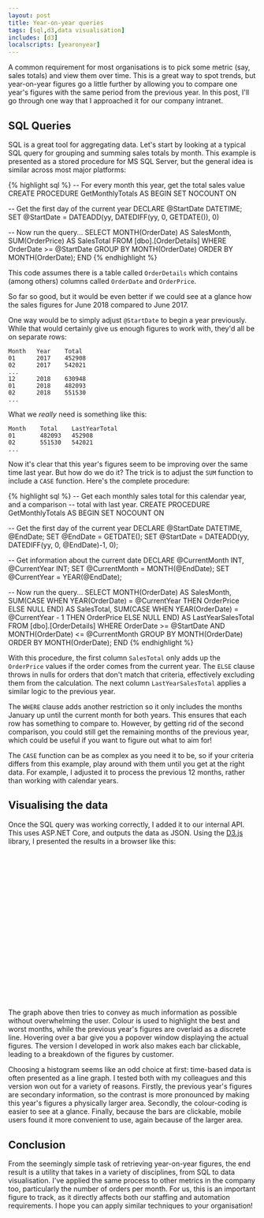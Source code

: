 ```yaml
---
layout: post
title: Year-on-year queries
tags: [sql,d3,data visualisation]
includes: [d3]
localscripts: [yearonyear]
---
```

A common requirement for most organisations is to pick some metric (say, sales
totals) and view them over time. This is a great way to spot trends, but
year-on-year figures go a little further by allowing you to compare one year's
figures with the same period from the previous year. In this post, I'll go
through one way that I approached it for our company intranet.

## SQL Queries
SQL is a great tool for aggregating data. Let's start by looking at a typical
SQL query for grouping and summing sales totals by month. This example is
presented as a stored procedure for MS SQL Server, but the general idea is
similar across most major platforms:

{% highlight sql %}
-- For every month this year, get the total sales value
CREATE PROCEDURE GetMonthlyTotals
AS
BEGIN
  SET NOCOUNT ON

  -- Get the first day of the current year
  DECLARE @StartDate DATETIME;
  SET @StartDate = DATEADD(yy, DATEDIFF(yy, 0, GETDATE()), 0)

  -- Now run the query...
  SELECT
    MONTH(OrderDate) AS SalesMonth,
    SUM(OrderPrice) AS SalesTotal
  FROM [dbo].[OrderDetails]
  WHERE OrderDate >= @StartDate
  GROUP BY MONTH(OrderDate)
  ORDER BY MONTH(OrderDate);
END
{% endhighlight %}

This code assumes there is a table called `OrderDetails` which contains (among
others) columns called `OrderDate` and `OrderPrice`.

So far so good, but it would be even better if we could see at a glance how the
sales figures for June 2018 compared to June 2017.

One way would be to simply adjust `@StartDate` to begin a year previously. While
that would certainly give us enough figures to work with, they'd all be on
separate rows:

```
Month   Year    Total
01      2017    452908
02      2017    542021
...
12      2018    630948
01      2018    482093
02      2018    551530
...
```
What we *really* need is something like this:
```
Month    Total    LastYearTotal
01       482093   452908
02       551530   542021
...
```
Now it's clear that this year's figures seem to be improving over the same time
last year. But how do we do it? The trick is to adjust the `SUM` function to
include a `CASE` function. Here's the complete procedure:

{% highlight sql %}
-- Get each monthly sales total for this calendar year, and a comparison
-- total with last year.
CREATE PROCEDURE GetMonthlyTotals
AS
BEGIN
  SET NOCOUNT ON

  -- Get the first day of the current year
  DECLARE @StartDate DATETIME, @EndDate;
  SET @EndDate = GETDATE();
  SET @StartDate = DATEADD(yy, DATEDIFF(yy, 0, @EndDate)-1, 0);
  
  -- Get information about the current date
  DECLARE @CurrentMonth INT, @CurrentYear INT;
  SET @CurrentMonth = MONTH(@EndDate);
  SET @CurrentYear = YEAR(@EndDate);

  -- Now run the query...
  SELECT
    MONTH(OrderDate) AS SalesMonth,
    SUM(CASE WHEN YEAR(OrderDate) = @CurrentYear THEN OrderPrice ELSE NULL END) AS SalesTotal,
    SUM(CASE WHEN YEAR(OrderDate) = @CurrentYear - 1 THEN OrderPrice ELSE NULL END) AS LastYearSalesTotal
  FROM [dbo].[OrderDetails]
  WHERE OrderDate >= @StartDate AND MONTH(OrderDate) <= @CurrentMonth
  GROUP BY MONTH(OrderDate)
  ORDER BY MONTH(OrderDate);
END
{% endhighlight %}

With this procedure, the first column `SalesTotal` only adds up the `OrderPrice`
values if the order comes from the current year. The `ELSE` clause throws in
nulls for orders that don't match that criteria, effectively excluding them from
the calculation. The next column `LastYearSalesTotal` applies a similar logic to
the previous year.

The `WHERE` clause adds another restriction so it only includes the months
January up until the current month for both years. This ensures that each row
has something to compare to. However, by getting rid of the second comparison,
you could still get the remaining months of the previous year, which could be
useful if you want to figure out what to aim for!

The `CASE` function can be as complex as you need it to be, so if your criteria
differs from this example, play around with them until you get at the right
data. For example, I adjusted it to process the previous 12 months, rather than
working with calendar years.

## Visualising the data
Once the SQL query was working correctly, I added it to our internal API. This
uses ASP.NET Core, and outputs the data as JSON. Using the
[D3.js](https://d3js.org/) library, I presented the results in a browser like
this:

<svg id="monthlyJobSales" viewBox="0 0 750 450" class="svg-barchart img-fluid">
</svg>

The graph above then tries to convey as much information as possible without
overwhelming the user. Colour is used to highlight the best and worst months,
while the previous year's figures are overlaid as a discrete line. Hovering
over a bar give you a popover window displaying the actual figures. The version
I developed in work also makes each bar clickable, leading to a breakdown of
the figures by customer.

Choosing a histogram seems like an odd choice at first: time-based data is
often presented as a line graph. I tested both with my colleagues and this
version won out for a variety of reasons. Firstly, the previous year's figures
are secondary information, so the contrast is more pronounced by making this
year's figures a physically larger area. Secondly, the colour-coding is easier
to see at a glance. Finally, because the bars are clickable, mobile users found
it more convenient to use, again because of the larger area.

## Conclusion
From the seemingly simple task of retrieving year-on-year figures, the end
result is a utility that takes in a variety of disciplines, from SQL to data
visualisation. I've applied the same process to other metrics in the company
too, particularly the number of orders per month. For us, this is an important
figure to track, as it directly affects both our staffing and automation
requirements. I hope you can apply similar techniques to your organisation!


